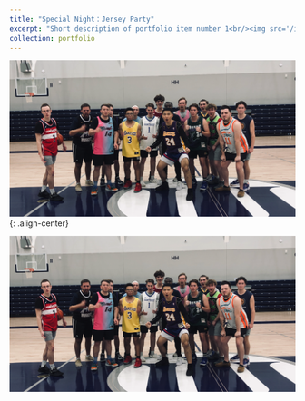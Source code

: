 ```yaml
---
title: "Special Night：Jersey Party"
excerpt: "Short description of portfolio item number 1<br/><img src='/images/Jersey.png'>"
collection: portfolio
---
```


![Jersey](images/Jersey.png){: .align-center}

![Jersey](./images/Jersey.png)

